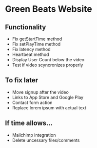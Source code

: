 # Green Beats Website

## Functionality
* Fix getStartTime method
* Fix setPlayTime method
* Fix latency method
* Heartbeat method
* Display User Count below the video
* Test if video scyncronizes properly

## To fix later
* Move signup after the video
* Links to App Store and Google Play
* Contact form action
* Replace lorem ipsum with actual text

## If time allows...
* Mailchimp integration
* Delete uncessary files/comments
